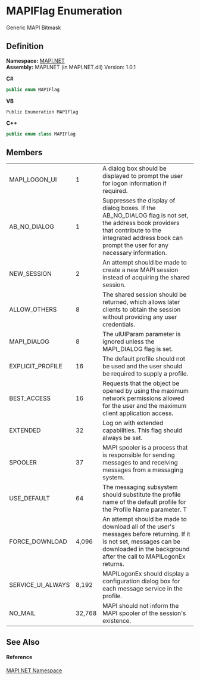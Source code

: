 # MAPIFlag Enumeration


Generic MAPI Bitmask



## Definition
**Namespace:** <a href="N_MAPI_NET.md">MAPI.NET</a>  
**Assembly:** MAPI.NET (in MAPI.NET.dll) Version: 1.0.1

**C#**
``` C#
public enum MAPIFlag
```
**VB**
``` VB
Public Enumeration MAPIFlag
```
**C++**
``` C++
public enum class MAPIFlag
```



## Members
<table>
<tr>
<td>MAPI_LOGON_UI</td>
<td>1</td>
<td>A dialog box should be displayed to prompt the user for logon information if required.</td></tr>
<tr>
<td>AB_NO_DIALOG</td>
<td>1</td>
<td>Suppresses the display of dialog boxes. If the AB_NO_DIALOG flag is not set, the address book providers that contribute to the integrated address book can prompt the user for any necessary information.</td></tr>
<tr>
<td>NEW_SESSION</td>
<td>2</td>
<td>An attempt should be made to create a new MAPI session instead of acquiring the shared session.</td></tr>
<tr>
<td>ALLOW_OTHERS</td>
<td>8</td>
<td>The shared session should be returned, which allows later clients to obtain the session without providing any user credentials.</td></tr>
<tr>
<td>MAPI_DIALOG</td>
<td>8</td>
<td>The ulUIParam parameter is ignored unless the MAPI_DIALOG flag is set.</td></tr>
<tr>
<td>EXPLICIT_PROFILE</td>
<td>16</td>
<td>The default profile should not be used and the user should be required to supply a profile.</td></tr>
<tr>
<td>BEST_ACCESS</td>
<td>16</td>
<td>Requests that the object be opened by using the maximum network permissions allowed for the user and the maximum client application access.</td></tr>
<tr>
<td>EXTENDED</td>
<td>32</td>
<td>Log on with extended capabilities. This flag should always be set.</td></tr>
<tr>
<td>SPOOLER</td>
<td>37</td>
<td>MAPI spooler is a process that is responsible for sending messages to and receiving messages from a messaging system.</td></tr>
<tr>
<td>USE_DEFAULT</td>
<td>64</td>
<td>The messaging subsystem should substitute the profile name of the default profile for the Profile Name parameter. T</td></tr>
<tr>
<td>FORCE_DOWNLOAD</td>
<td>4,096</td>
<td>An attempt should be made to download all of the user's messages before returning. If it is not set, messages can be downloaded in the background after the call to MAPILogonEx returns.</td></tr>
<tr>
<td>SERVICE_UI_ALWAYS</td>
<td>8,192</td>
<td>MAPILogonEx should display a configuration dialog box for each message service in the profile.</td></tr>
<tr>
<td>NO_MAIL</td>
<td>32,768</td>
<td>MAPI should not inform the MAPI spooler of the session's existence.</td></tr>
</table>

## See Also


#### Reference
<a href="N_MAPI_NET.md">MAPI.NET Namespace</a>  
